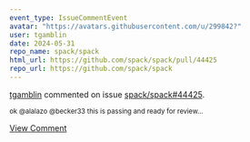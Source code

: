 ```yaml
---
event_type: IssueCommentEvent
avatar: "https://avatars.githubusercontent.com/u/299842?"
user: tgamblin
date: 2024-05-31
repo_name: spack/spack
html_url: https://github.com/spack/spack/pull/44425
repo_url: https://github.com/spack/spack
---
```


<a href='https://github.com/tgamblin' target='_blank'>tgamblin</a> commented on issue <a href='https://github.com/spack/spack/pull/44425' target='_blank'>spack/spack#44425</a>.

<small>ok @alalazo @becker33 this is passing and ready for review...</small>

<a href='https://github.com/spack/spack/pull/44425' target='_blank'>View Comment</a>